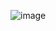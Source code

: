 ![image](https://user-images.githubusercontent.com/67469148/156190090-b2cda0d1-95e0-4c09-a35c-d223add73fbf.png)

